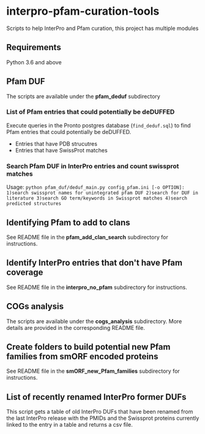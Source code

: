 # interpro-pfam-curation-tools
Scripts to help InterPro and Pfam curation, this project has multiple modules

## Requirements
Python 3.6 and above

## Pfam DUF
The scripts are available under the **pfam_deduf** subdirectory

### List of Pfam entries that could potentially be deDUFFED
Execute queries in the Pronto postgres database (`find_deduf.sql`) to find Pfam entries that could potentially be deDUFFED.
- Entries that have PDB strucutres
- Entries that have SwissProt matches

### Search Pfam DUF in InterPro entries and count swissprot matches
Usage: `python pfam_duf/deduf_main.py config_pfam.ini [-o OPTION]: 1)search swissprot names for unintegrated pfam DUF 2)search for DUF in literature 3)search GO term/keywords in Swissprot matches 4)search predicted structures`

## Identifying Pfam to add to clans
See README file in the **pfam_add_clan_search** subdirectory for instructions.

## Identify InterPro entries that don't have Pfam coverage
See README file in the **interpro_no_pfam** subdirectory for instructions.

## COGs analysis
The scripts are available under the **cogs_analysis** subdirectory. 
More details are provided in the corresponding README file.

## Create folders to build potential new Pfam families from smORF encoded proteins
See README file in the **smORF_new_Pfam_families** subdirectory for instructions.

## List of recently renamed InterPro former DUFs
This script gets a table of old InterPro DUFs that have been renamed from the last InterPro release with the PMIDs and the Swissprot proteins currently linked to the entry in a table and returns a csv file. 